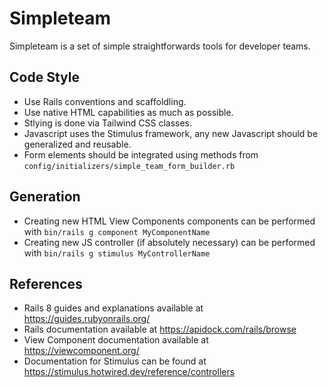 # Simpleteam

Simpleteam is a set of simple straightforwards tools for developer teams.

## Code Style

- Use Rails conventions and scaffoldling.
- Use native HTML capabilities as much as possible.
- Stlying is done via Tailwind CSS classes.
- Javascript uses the Stimulus framework, any new Javascript should be generalized and reusable.
- Form elements should be integrated using methods from `config/initializers/simple_team_form_builder.rb`

## Generation

- Creating new HTML View Components components can be performed with `bin/rails g component MyComponentName`
- Creating new JS controller (if absolutely necessary) can be performed with `bin/rails g stimulus MyControllerName`

## References

- Rails 8 guides and explanations available at https://guides.rubyonrails.org/
- Rails documentation available at https://apidock.com/rails/browse
- View Component documentation available at https://viewcomponent.org/
- Documentation for Stimulus can be found at https://stimulus.hotwired.dev/reference/controllers
